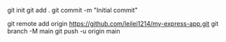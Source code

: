 git init
git add .
git commit -m "Initial commit"

git remote add origin https://github.com/leilei1214/my-express-app.git
git branch -M main
git push -u origin main


